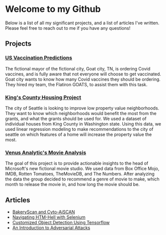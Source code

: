 # Welcome to my Github
Below is a list of all my significant projects, and a list of articles I've written.  Please feel free to reach out to me if
you have any questions!

## Projects


### [US Vaccination Predictions](https://github.com/austint1121/Flatiron_GOATS_Vaccination_Prediction)
The fictional mayor of the fictional city, Goat city, TN, is ordering Covid vaccines, and is fully aware that not
everyone will choose to get vaccinated. Goat city wants to know how many Covid vaccines they should be ordering. They
hired my team, the Flatiron GOATS, to assist them with this task.

### [King's County Housing Project](https://github.com/Jyve00/King_County_Housing)
The city of Seattle is looking to improve low property value neighborhoods. They want to know which neighborhoods would
benefit the most from the grants, and what the grants should be used for. We used a dataset of individual houses
from King County in Washington state. Using this data, we used linear regression modeling to make recommendations to
the city of seattle on which features of a home will increase the property value the most.

### [Venus Analytic's Movie Analysis](https://github.com/austint1121/VenusMovieAnalysis)
The goal of this project is to provide actionable insights to the head of Microsoft's new fictional movie studio.
We used data from Box Office Mojo, IMDB, Rotten Tomatoes, TheMovieDB, and The Numbers. After analyzing the data the
group decided to recommend a genre of movie to make, which month to release the movie in, and how long the movie should be.

## Articles

- [BakeryScan and Cyto-AiSCAN](https://matthewturner-irl.medium.com/bakeryscan-and-cyto-aiscan-52475b3cb779)
- [Navigating HTM-Hell with Selenium](https://matthewturner-irl.medium.com/navigating-htm-hell-with-selenium-5cb1b4c2e2a7)
- [Customized Object Detection Using Tensorflow](https://matthewturner-irl.medium.com/customized-object-detection-using-tensorflow-14dd9fa6dfb6)
- [An Introduction to Adversarial Attacks](https://matthewturner-irl.medium.com/an-introduction-to-adversarial-attacks-16395579c9f6)
